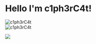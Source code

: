# Hello I'm c1ph3rC4t!


<img align="center" src="https://github-readme-stats.vercel.app/api/top-langs/?username=c1ph3rC4t&show_icons=true&layout=compact&theme=nord&hide_border=true&locale=en&custom_title=Most%20Used" alt="c1ph3rC4t" /><br>
<img align="center" src="https://github-readme-stats.vercel.app/api?username=c1ph3rC4t&show_icons=true&theme=nord&hide_border=true&locale=en&custom_title=Other%20stats" alt="c1ph3rC4t" /><br>

<a href="https://badges.pufler.dev/visits/c1ph3rC4t/c1ph3rC4t"><img align="center" src="https://badges.pufler.dev/visits/c1ph3rC4t/c1ph3rC4t?color=pink&label=Cuties%20who%20have%20visited%20my%20profile:" /></a><br>
